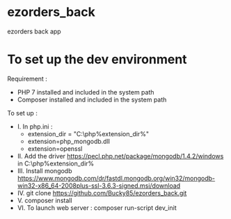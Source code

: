 # ezorders_back
ezorders back app

# To set up the dev environment 
Requirement : 
  - PHP 7 installed and included in the system path
  - Composer installed and included in the system path
  
 To set up : 
  - I. In php.ini :
      - extension_dir = "C:\php\%extension_dir%\"
      - extension=php_mongodb.dll
      - extension=openssl
  - II. Add the driver https://pecl.php.net/package/mongodb/1.4.2/windows in C:\php\%extension_dir%
  - III. Install mongodb https://www.mongodb.com/dr/fastdl.mongodb.org/win32/mongodb-win32-x86_64-2008plus-ssl-3.6.3-signed.msi/download
  - IV. git clone https://github.com/Bucky85/ezorders_back.git
  - V. composer install
  - VI. To launch web server : composer run-script dev_init
